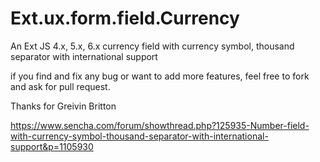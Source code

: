 # Ext.ux.form.field.Currency
An Ext JS 4.x, 5.x, 6.x currency field with currency symbol, thousand separator with international support

if you find and fix any bug or want to add more features, feel free to fork and ask for pull request.

Thanks for Greivin Britton

https://www.sencha.com/forum/showthread.php?125935-Number-field-with-currency-symbol-thousand-separator-with-international-support&p=1105930
